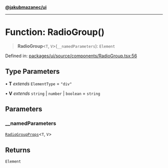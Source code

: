 [**@jakubmazanec/ui**](../README.md)

---

# Function: RadioGroup()

> **RadioGroup**\<`T`, `V`\>(`__namedParameters`): `Element`

Defined in:
[packages/ui/source/components/RadioGroup.tsx:56](https://github.com/jakubmazanec/tools/blob/4a8f82fa13ce52bb52e412e9ac98b543cce14fc2/packages/ui/source/components/RadioGroup.tsx#L56)

## Type Parameters

• **T** _extends_ `ElementType` = `"div"`

• **V** _extends_ `string` \| `number` \| `boolean` = `string`

## Parameters

### \_\_namedParameters

[`RadioGroupProps`](../type-aliases/RadioGroupProps.md)\<`T`, `V`\>

## Returns

`Element`
